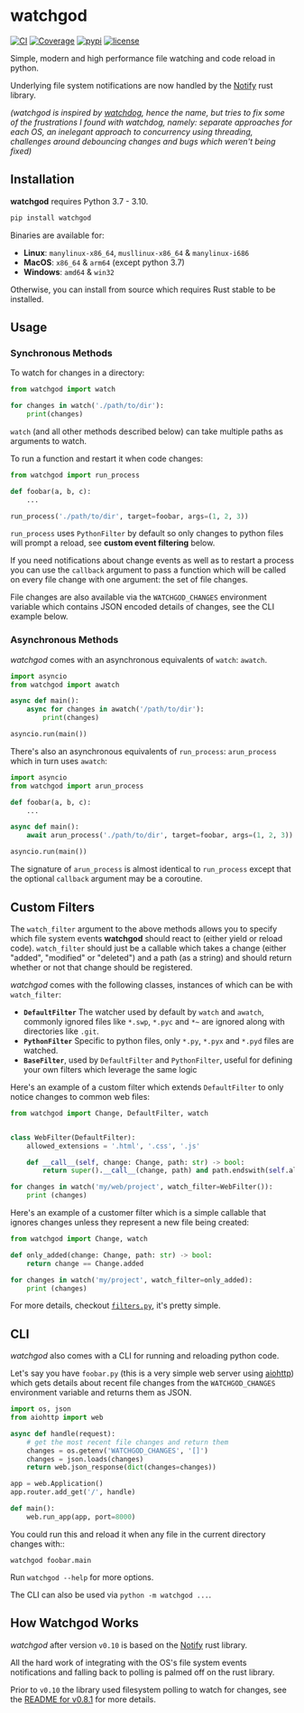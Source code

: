 # watchgod

[![CI](https://github.com/samuelcolvin/watchgod/workflows/ci/badge.svg?event=push)](https://github.com/samuelcolvin/watchgod/actions?query=event%3Apush+branch%3Amaster+workflow%3Aci)
[![Coverage](https://codecov.io/gh/samuelcolvin/watchgod/branch/master/graph/badge.svg)](https://codecov.io/gh/samuelcolvin/watchgod)
[![pypi](https://img.shields.io/pypi/v/watchgod.svg)](https://pypi.python.org/pypi/watchgod)
[![license](https://img.shields.io/github/license/samuelcolvin/watchgod.svg)](https://github.com/samuelcolvin/watchgod/blob/master/LICENSE)

Simple, modern and high performance file watching and code reload in python.

Underlying file system notifications are now handled by the [Notify](https://github.com/notify-rs/notify) rust library.

*(watchgod is inspired by [watchdog](https://pythonhosted.org/watchdog/), hence the name, but tries to fix
some of the frustrations I found with watchdog, namely: separate approaches for each OS, an inelegant approach to
concurrency using threading, challenges around debouncing changes and bugs which weren't being fixed)*

## Installation

**watchgod** requires Python 3.7 - 3.10.

```bash
pip install watchgod
```

Binaries are available for:
* **Linux**: `manylinux-x86_64`, `musllinux-x86_64` & `manylinux-i686`
* **MacOS**: `x86_64` & `arm64` (except python 3.7)
* **Windows**: `amd64` & `win32`

Otherwise, you can install from source which requires Rust stable to be installed.

## Usage

### Synchronous Methods

To watch for changes in a directory:

```python
from watchgod import watch

for changes in watch('./path/to/dir'):
    print(changes)
```

`watch` (and all other methods described below) can take multiple paths as arguments to watch.

To run a function and restart it when code changes:

```python
from watchgod import run_process

def foobar(a, b, c):
    ...

run_process('./path/to/dir', target=foobar, args=(1, 2, 3))
```

`run_process` uses `PythonFilter` by default so only changes to python files will prompt a reload, 
see **custom event filtering** below.

If you need notifications about change events as well as to restart a process you can
use the `callback` argument to pass a function which will be called on every file change
with one argument: the set of file changes.

File changes are also available via the `WATCHGOD_CHANGES` environment variable which contains JSON encoded
details of changes, see the CLI example below.

### Asynchronous Methods

*watchgod* comes with an asynchronous equivalents of `watch`: `awatch`.

```python
import asyncio
from watchgod import awatch

async def main():
    async for changes in awatch('/path/to/dir'):
        print(changes)

asyncio.run(main())
```

There's also an asynchronous equivalents of `run_process`: `arun_process` which in turn
uses `awatch`:

```python
import asyncio
from watchgod import arun_process

def foobar(a, b, c):
    ...

async def main():
    await arun_process('./path/to/dir', target=foobar, args=(1, 2, 3))

asyncio.run(main())
```

The signature of `arun_process` is almost identical to `run_process` except that
the optional `callback` argument may be a coroutine.

## Custom Filters

The `watch_filter` argument to the above methods allows you to specify which file system events **watchgod** should
react to (either yield or reload code). `watch_filter` should just be a callable which takes a change 
(either "added", "modified" or "deleted") and a path (as a string) and should return whether or not that change
should be registered.

*watchgod* comes with the following classes, instances of which can be with `watch_filter`:

* **`DefaultFilter`** The watcher used by default by `watch` and `awatch`, commonly ignored files
  like `*.swp`, `*.pyc` and `*~` are ignored along with directories like
  `.git`.
* **`PythonFilter`** Specific to python files, only `*.py`, `*.pyx` and `*.pyd` files are watched.
* **`BaseFilter`**, used by `DefaultFilter` and `PythonFilter`, useful for defining your own filters which leverage
  the same logic

Here's an example of a custom filter which extends `DefaultFilter` to only notice changes to common web files:

```python
from watchgod import Change, DefaultFilter, watch


class WebFilter(DefaultFilter):
    allowed_extensions = '.html', '.css', '.js'

    def __call__(self, change: Change, path: str) -> bool:
        return super().__call__(change, path) and path.endswith(self.allowed_extensions)

for changes in watch('my/web/project', watch_filter=WebFilter()):
    print (changes)
```

Here's an example of a customer filter which is a simple callable that ignores changes unless they represent
a new file being created:

```py
from watchgod import Change, watch

def only_added(change: Change, path: str) -> bool:
    return change == Change.added

for changes in watch('my/project', watch_filter=only_added):
    print (changes)
```

For more details, checkout
[`filters.py`](https://github.com/samuelcolvin/watchgod/blob/master/watchgod/filters.py),
it's pretty simple.

## CLI

*watchgod* also comes with a CLI for running and reloading python code.

Let's say you have `foobar.py` (this is a very simple web server using 
[aiohttp](https://aiohttp.readthedocs.io/en/stable/)) which gets details about recent file changes from the 
`WATCHGOD_CHANGES` environment variable and returns them as JSON.

```python
import os, json
from aiohttp import web

async def handle(request):
    # get the most recent file changes and return them
    changes = os.getenv('WATCHGOD_CHANGES', '[]')
    changes = json.loads(changes)
    return web.json_response(dict(changes=changes))

app = web.Application()
app.router.add_get('/', handle)

def main():
    web.run_app(app, port=8000)
```

You could run this and reload it when any file in the current directory changes with::

    watchgod foobar.main

Run `watchgod --help` for more options.

The CLI can also be used via `python -m watchgod ...`.

## How Watchgod Works

*watchgod* after version `v0.10` is based on the [Notify](https://github.com/notify-rs/notify) rust library.

All the hard work of integrating with the OS's file system events notifications and falling back to polling is palmed
off on the rust library.

Prior to `v0.10` the library used filesystem polling to watch for changes, 
see the [README for v0.8.1](https://github.com/samuelcolvin/watchgod/tree/v0.8.1) for more details.
